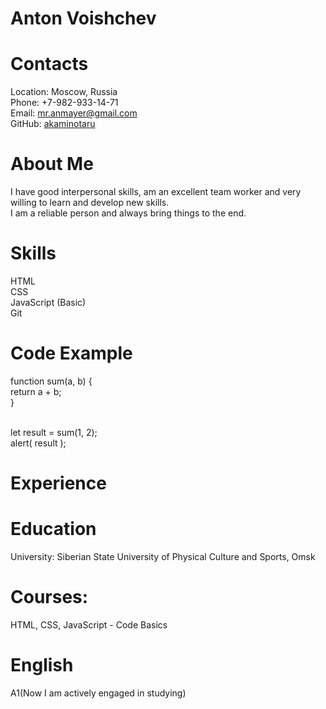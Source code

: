 # Anton Voishchev

# Contacts
Location: Moscow, Russia
<br> Phone: +7-982-933-14-71
<br> Email: mr.anmayer@gmail.com 
<br> GitHub: [akaminotaru](https://github.com/AkamiNotaru) 

# About Me
I have good interpersonal skills, am an excellent team worker and very willing to learn and develop new skills.
<br> I am a reliable person and always bring things to the end.

# Skills
HTML
<br> CSS
<br> JavaScript (Basic)
<br> Git

# Code Example
function sum(a, b) {
<br>  return a + b;
<br>}

<br>let result = sum(1, 2);
<br>alert( result );

# Experience

# Education
University: Siberian State University of Physical Culture and Sports, Omsk

# Courses:
HTML, CSS, JavaScript - Code Basics

# English
A1(Now I am actively engaged in studying)
